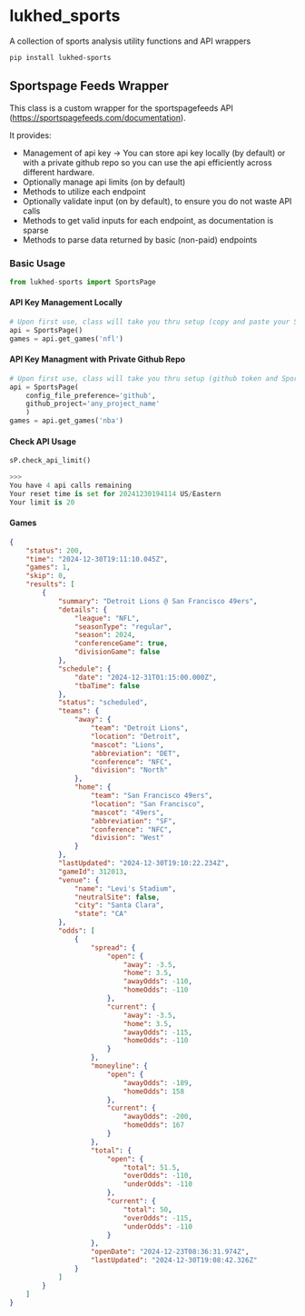 # lukhed_sports
A collection of sports analysis utility functions and API wrappers

```bash
pip install lukhed-sports
```


## Sportspage Feeds Wrapper
This class is a custom wrapper for the sportspagefeeds API (https://sportspagefeeds.com/documentation). 

It provides:
- Management of api key -> You can store api key locally (by default) or with a private github repo 
    so you can use the api efficiently across different hardware.
- Optionally manage api limits (on by default) 
- Methods to utilize each endpoint
- Optionally validate input (on by default), to ensure you do not waste API calls
- Methods to get valid inputs for each endpoint, as documentation is sparse
- Methods to parse data returned by basic (non-paid) endpoints 

### Basic Usage
```python
from lukhed-sports import SportsPage
```

#### API Key Management Locally
```python
# Upon first use, class will take you thru setup (copy and paste your Sportspage key)
api = SportsPage()
games = api.get_games('nfl')
```

#### API Key Managment with Private Github Repo
```python
# Upon first use, class will take you thru setup (github token and Sportspage key)
api = SportsPage(
    config_file_preference='github', 
    github_project='any_project_name'
    )
games = api.get_games('nba')
```

#### Check API Usage
```python
sP.check_api_limit()

>>>
You have 4 api calls remaining
Your reset time is set for 20241230194114 US/Eastern
Your limit is 20
```




#### Games
```json
{
    "status": 200,
    "time": "2024-12-30T19:11:10.045Z",
    "games": 1,
    "skip": 0,
    "results": [
        {
            "summary": "Detroit Lions @ San Francisco 49ers",
            "details": {
                "league": "NFL",
                "seasonType": "regular",
                "season": 2024,
                "conferenceGame": true,
                "divisionGame": false
            },
            "schedule": {
                "date": "2024-12-31T01:15:00.000Z",
                "tbaTime": false
            },
            "status": "scheduled",
            "teams": {
                "away": {
                    "team": "Detroit Lions",
                    "location": "Detroit",
                    "mascot": "Lions",
                    "abbreviation": "DET",
                    "conference": "NFC",
                    "division": "North"
                },
                "home": {
                    "team": "San Francisco 49ers",
                    "location": "San Francisco",
                    "mascot": "49ers",
                    "abbreviation": "SF",
                    "conference": "NFC",
                    "division": "West"
                }
            },
            "lastUpdated": "2024-12-30T19:10:22.234Z",
            "gameId": 312013,
            "venue": {
                "name": "Levi's Stadium",
                "neutralSite": false,
                "city": "Santa Clara",
                "state": "CA"
            },
            "odds": [
                {
                    "spread": {
                        "open": {
                            "away": -3.5,
                            "home": 3.5,
                            "awayOdds": -110,
                            "homeOdds": -110
                        },
                        "current": {
                            "away": -3.5,
                            "home": 3.5,
                            "awayOdds": -115,
                            "homeOdds": -110
                        }
                    },
                    "moneyline": {
                        "open": {
                            "awayOdds": -189,
                            "homeOdds": 158
                        },
                        "current": {
                            "awayOdds": -200,
                            "homeOdds": 167
                        }
                    },
                    "total": {
                        "open": {
                            "total": 51.5,
                            "overOdds": -110,
                            "underOdds": -110
                        },
                        "current": {
                            "total": 50,
                            "overOdds": -115,
                            "underOdds": -110
                        }
                    },
                    "openDate": "2024-12-23T08:36:31.974Z",
                    "lastUpdated": "2024-12-30T19:08:42.326Z"
                }
            ]
        }
    ]
}
```
